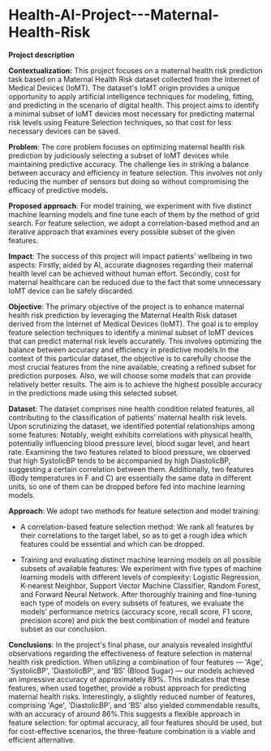 # Health-AI-Project---Maternal-Health-Risk
**Project description**

**Contextualization:** This project focuses on a maternal health risk prediction task based on a Maternal Health Risk dataset collected from the Internet of Medical Devices (IoMT). The dataset's IoMT origin provides a unique opportunity to apply artificial intelligence techniques for modeling, fitting, and predicting in the scenario of digital health. This project aims to identify a minimal subset of IoMT devices most necessary for predicting maternal risk levels using Feature Selection techniques, so that cost for less necessary devices can be saved.

**Problem**: The core problem focuses on optimizing maternal health risk prediction by judiciously selecting a subset of IoMT devices while maintaining predictive accuracy. The challenge lies in striking a balance between accuracy and efficiency in feature selection. This involves not only reducing the number of sensors but doing so without compromising the efficacy of predictive models.

**Proposed approach**: For model training, we experiment with five distinct machine learning models and fine tune each of them by the method of grid search. For feature selection, we adopt a correlation-based method and an iterative approach that examines every possible subset of the given features.

**Impact**: The success of this project will impact patients' wellbeing in two aspects: Firstly, aided by AI, accurate diagnoses regarding their maternal health level can be achieved without human effort. Secondly, cost for maternal healthcare can be reduced due to the fact that some unnecessary IoMT device can be safely discarded.

**Objective**: The primary objective of the project is to enhance maternal health risk prediction by leveraging the Maternal Health Risk dataset derived from the Internet of Medical Devices (IoMT). The goal is to employ feature selection techniques to identify a minimal subset of IoMT devices that can predict maternal risk levels accurately. This involves optimizing the balance between accuracy and efficiency in predictive models.In the context of this particular dataset, the objective is to carefully choose the most crucial features from the nine available, creating a refined subset for prediction purposes. Also, we will choose some models that can provide relatively better results. The aim is to achieve the highest possible accuracy in the predictions made using this selected subset.

**Dataset**: The dataset comprises nine health condition related features, all contributing to the classification of patients' maternal health risk levels. Upon scrutinizing the dataset, we identified potential relationships among some features: Notably, weight exhibits correlations with physical health, potentially influencing blood pressure level, blood sugar level, and heart rate. Examining the two features related to blood pressure, we observed that high SystolicBP tends to be accompanied by high DiastolicBP, suggesting a certain correlation between them. Additionally, two features (Body temperatures in F and C) are essentially the same data in different units, so one of them can be dropped before fed into machine learning models.

**Approach**: We adopt two methods for feature selection and model training:

* A correlation-based feature selection method: We rank all features by their correlations to the target label, so as to get a rough idea which features could be essential and which can be dropped.

* Training and evaluating distinct machine learning models on all possible subsets of available features: We experiment with five types of machine learning models with different levels of complexity: Logistic Regression, K-nearest Neighbor, Support Vector Machine Classifier, Random Forest, and Forward Neural Network. After thoroughly training and fine-tuning each type of models on every subsets of features, we evaluate the models' performance metrics (accuracy score, recall score, F1 score, precision score) and pick the best combination of model and feature subset as our conclusion.

**Conclusions**: In the project's final phase, our analysis revealed insightful observations regarding the effectiveness of feature selection in maternal health risk prediction. When utilizing a combination of four features — 'Age', 'SystolicBP', 'DiastolicBP', and 'BS' (Blood Sugar) — our models achieved an impressive accuracy of approximately 89%. This indicates that these features, when used together, provide a robust approach for predicting maternal health risks. Interestingly, a slightly reduced number of features, comprising 'Age', 'DiastolicBP', and 'BS' also yielded commendable results, with an accuracy of around 86%.This suggests a flexible approach in feature selection: for optimal accuracy, all four features should be used, but for cost-effective scenarios, the three-feature combination is a viable and efficient alternative.
